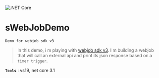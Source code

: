 ![.NET Core](https://github.com/aimenux/sWebJobDemo/workflows/.NET%20Core/badge.svg)
# sWebJobDemo
```
Demo for webjob sdk v3
```

> In this demo, i m playing with [webjob sdk v3](https://docs.microsoft.com/en-us/azure/app-service/webjobs-sdk-how-to#version-3x).
> I m building a webjob that will call an external api and print its json response based on a `timer trigger`.

**`Tools`** : vs19, net core 3.1